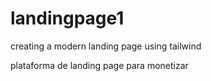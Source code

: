 # landingpage1
creating a modern landing page using tailwind


plataforma de landing page para monetizar 

